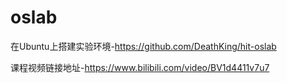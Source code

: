 # oslab
在Ubuntu上搭建实验环境-https://github.com/DeathKing/hit-oslab

课程视频链接地址-https://www.bilibili.com/video/BV1d4411v7u7

